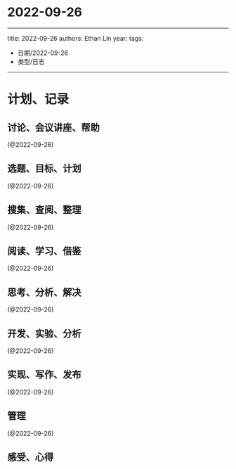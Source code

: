 

# 2022-09-26


---
title: 2022-09-26
authors: Ethan Lin
year:
tags:
  - 日期/2022-09-26 
  - 类型/日志 
---




# 计划、记录

## 讨论、会议讲座、帮助

(@2022-09-26)



## 选题、目标、计划

(@2022-09-26)



## 搜集、查阅、整理

(@2022-09-26)



## 阅读、学习、借鉴

(@2022-09-26)



## 思考、分析、解决

(@2022-09-26)



## 开发、实验、分析

(@2022-09-26)



## 实现、写作、发布

(@2022-09-26)





## 管理

(@2022-09-26)



## 感受、心得



